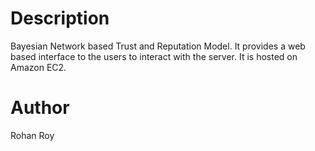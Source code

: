 Description
===========
Bayesian Network based Trust and Reputation Model. It provides a web based interface to the users to interact with the server.
It is hosted on Amazon EC2.

Author
======
Rohan Roy
